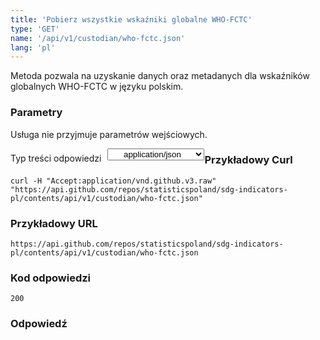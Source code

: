 ```yaml
---
title: 'Pobierz wszystkie wskaźniki globalne WHO-FCTC'
type: 'GET'
name: '/api/v1/custodian/who-fctc.json'
lang: 'pl'
---
```


Metoda pozwala na uzyskanie danych oraz metadanych dla wskaźników globalnych WHO-FCTC w języku polskim.

### Parametry

<p>Usługa nie przyjmuje parametrów wejściowych.</p>

<p style='float:left;margin-top: 7px;'>Typ treści odpowiedzi</p>
<select style='float:left;padding: 0px 15px;width: 155px;margin-left: 10px;text-align-last: center;'>
  <option>application/json</option>
</select>

<div id='example1'>

<h3 id="przykładowy-curl">Przykładowy Curl</h3>

<p><code class="highlighter-rouge">curl -H "Accept:application/vnd.github.v3.raw" "https://api.github.com/repos/statisticspoland/sdg-indicators-pl/contents/api/v1/custodian/who-fctc.json"</code></p>

<h3 id="przykładowy-url">Przykładowy URL</h3>

<p><code class="highlighter-rouge">https://api.github.com/repos/statisticspoland/sdg-indicators-pl/contents/api/v1/custodian/who-fctc.json</code></p>

<h3 id="przykładowy-kod-odpowiedzi">Kod odpowiedzi</h3>

<p><code class="highlighter-rouge">200</code></p>

<h3 id="przykładowa-odpowiedź">Odpowiedź</h3>

<p><code class="highlighter-rouge" id="show-data-who-fctc">
</code></p>

</div>


<script>

$.getJSON('https://sdg.gov.pl/api/v1/custodian/who-fctc.json', function(data) {
    $('#show-data-who-fctc').html(JSON.stringify(data, null, 2));
});

</script>
